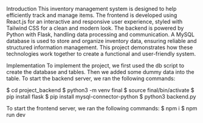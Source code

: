 Introduction
This inventory management system is designed to help efficiently track and manage items. The frontend is developed using React.js for an interactive and responsive user experience, styled with Tailwind CSS for a clean and modern look. The backend is powered by Python with Flask, handling data processing and communication. A MySQL database is used to store and organize inventory data, ensuring reliable and structured information management. This project demonstrates how these technologies work together to create a functional and user-friendly system.

Implementation
To implement the project, we first used the db script to create the database and tables. Then we added some dummy data into the table. To start the backend server, we ran the following commands:

$ cd project_backend
$ python3 -m venv final
$ source final/bin/activate
$ pip install flask
$ pip install mysql-connector-python
$ python3 backend.py

To start the frontend server, we ran the following commands:
$ npm i
$ npm run dev
